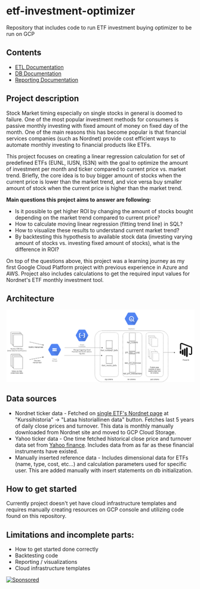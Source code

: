 # etf-investment-optimizer
Repository that includes code to run ETF investment buying optimizer to be run on GCP

## Contents
- [ETL Documentation](./etl/readme.md)
- [DB Documentation](./db/readme.md)
- [Reporting Documentation](reporting/readme.md)

## Project description
Stock Market timing especially on single stocks in general is doomed to failure. One of the most popular investment methods for consumers is passive monthly investing with fixed amount of money on fixed day of the month. One of the main reasons this has become popular is that financial services companies (such as Nordnet) provide cost efficient ways to automate monthly investing to financial products like ETFs.

This project focuses on creating a linear regression calculation for set of predefined ETFs (EUNL, IUSN, IS3N) with the goal to optimize the amount of investment per month and ticker compared to current price vs. market trend. Briefly, the core idea is to buy bigger amount of stocks when the current price is lower than the market trend, and vice versa buy smaller amount of stock when the current price is higher than the market trend.

**Main questions this project aims to answer are following:** 
- Is it possible to get higher ROI by changing the amount of stocks bought depending on the market trend compared to current price?
- How to calculate moving linear regression (fitting trend line) in SQL?
- How to visualize these results to understand current market trend?
- By backtesting this hypothesis to available stock data (investing varying amount of stocks vs. investing fixed amount of stocks), what is the difference in ROI?

On top of the questions above, this project was a learning journey as my first Google Cloud Platform project with previous experience in Azure and AWS. Project also includes calculations to get the required input values for Nordnet's ETF monthly investment tool.

## Architecture
![Solution architecture](./architecture.png)

## Data sources
- Nordnet ticker data - Fetched on [single ETF's Nordnet page](https://www.nordnet.fi/markkinakatsaus/etf-listat/16309430-i-shares-core-msci) at "Kurssihistoria" -> "Lataa historiallinen data" button. Fetches last 5 years of daily close prices and turnover. This data is monthly manually downloaded from Nordnet site and moved to GCP Cloud Storage.
- Yahoo ticker data - One time fetched historical close price and turnover data set from [Yahoo finance](https://finance.yahoo.com/quote/EUNL.DE/). Includes data from as far as these financial instruments have existed.
- Manually inserted reference data - Includes dimensional data for ETFs (name, type, cost, etc...) and calculation parameters used for specific user. This are added manually with insert statements on db initialization. 

## How to get started
Currently project doesn't yet have cloud infrastructure templates and requires manually creating resources on GCP console and utilizing code found on this repository.

## Limitations and incomplete parts:
- How to get started done correctly
- Backtesting code
- Reporting / visualizations
- Cloud infrastructure templates






[![Sponsored](https://img.shields.io/badge/chilicorn-sponsored-brightgreen.svg?logo=data%3Aimage%2Fpng%3Bbase64%2CiVBORw0KGgoAAAANSUhEUgAAAA4AAAAPCAMAAADjyg5GAAABqlBMVEUAAAAzmTM3pEn%2FSTGhVSY4ZD43STdOXk5lSGAyhz41iz8xkz2HUCWFFhTFFRUzZDvbIB00Zzoyfj9zlHY0ZzmMfY0ydT0zjj92l3qjeR3dNSkoZp4ykEAzjT8ylUBlgj0yiT0ymECkwKjWqAyjuqcghpUykD%2BUQCKoQyAHb%2BgylkAyl0EynkEzmkA0mUA3mj86oUg7oUo8n0k%2FS%2Bw%2Fo0xBnE5BpU9Br0ZKo1ZLmFZOjEhesGljuzllqW50tH14aS14qm17mX9%2Bx4GAgUCEx02JySqOvpSXvI%2BYvp2orqmpzeGrQh%2Bsr6yssa2ttK6v0bKxMBy01bm4zLu5yry7yb29x77BzMPCxsLEzMXFxsXGx8fI3PLJ08vKysrKy8rL2s3MzczOH8LR0dHW19bX19fZ2dna2trc3Nzd3d3d3t3f39%2FgtZTg4ODi4uLj4%2BPlGxLl5eXm5ubnRzPn5%2Bfo6Ojp6enqfmzq6urr6%2Bvt7e3t7u3uDwvugwbu7u7v6Obv8fDz8%2FP09PT2igP29vb4%2BPj6y376%2Bu%2F7%2Bfv9%2Ff39%2Fv3%2BkAH%2FAwf%2FtwD%2F9wCyh1KfAAAAKXRSTlMABQ4VGykqLjVCTVNgdXuHj5Kaq62vt77ExNPX2%2Bju8vX6%2Bvr7%2FP7%2B%2FiiUMfUAAADTSURBVAjXBcFRTsIwHAfgX%2FtvOyjdYDUsRkFjTIwkPvjiOTyX9%2FAIJt7BF570BopEdHOOstHS%2BX0s439RGwnfuB5gSFOZAgDqjQOBivtGkCc7j%2B2e8XNzefWSu%2BsZUD1QfoTq0y6mZsUSvIkRoGYnHu6Yc63pDCjiSNE2kYLdCUAWVmK4zsxzO%2BQQFxNs5b479NHXopkbWX9U3PAwWAVSY%2FpZf1udQ7rfUpQ1CzurDPpwo16Ff2cMWjuFHX9qCV0Y0Ok4Jvh63IABUNnktl%2B6sgP%2BARIxSrT%2FMhLlAAAAAElFTkSuQmCC)](http://spiceprogram.org/oss-sponsorship)
